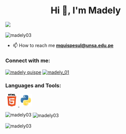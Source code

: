 



<h1 align="center">Hi 👋, I'm Madely</h1>
<img src="https://user-images.githubusercontent.com/107891461/178002213-2641bc90-e6a8-424d-a730-7d599c07ec7e.png" />
<p align="left"> <img src="https://komarev.com/ghpvc/?username=madely03&label=Profile%20views&color=0e75b6&style=flat" alt="madely03" /> </p>

- 📫 How to reach me **mquispesul@unsa.edu.pe**

<h3 align="left">Connect with me:</h3>
<p align="left">
<a href="https://fb.com/madely quispe" target="blank"><img align="center" src="https://raw.githubusercontent.com/rahuldkjain/github-profile-readme-generator/master/src/images/icons/Social/facebook.svg" alt="madely quispe" height="30" width="40" /></a>
<a href="https://instagram.com/madely_01" target="blank"><img align="center" src="https://raw.githubusercontent.com/rahuldkjain/github-profile-readme-generator/master/src/images/icons/Social/instagram.svg" alt="madely_01" height="30" width="40" /></a>
</p>

<h3 align="left">Languages and Tools:</h3>
<p align="left"> <a href="https://www.w3.org/html/" target="_blank" rel="noreferrer"> <img src="https://raw.githubusercontent.com/devicons/devicon/master/icons/html5/html5-original-wordmark.svg" alt="html5" width="40" height="40"/> </a> <a href="https://www.python.org" target="_blank" rel="noreferrer"> <img src="https://raw.githubusercontent.com/devicons/devicon/master/icons/python/python-original.svg" alt="python" width="40" height="40"/> </a> </p>

<p><img align="left" src="https://github-readme-stats.vercel.app/api/top-langs?username=madely03&show_icons=true&locale=en&layout=compact" alt="madely03" /></p>

<p>&nbsp;<img align="center" src="https://github-readme-stats.vercel.app/api?username=madely03&show_icons=true&locale=en" alt="madely03" /></p>

<p><img align="center" src="https://github-readme-streak-stats.herokuapp.com/?user=madely03&" alt="madely03" /></p>

<!--
**Madely03/Madely03** is a ✨ _special_ ✨ repository because its `README.md` (this file) appears on your GitHub profile.

Here are some ideas to get you started:

- 🔭 I’m currently working on ...
- 🌱 I’m currently learning ...
- 👯 I’m looking to collaborate on ...
- 🤔 I’m looking for help with ...
- 💬 Ask me about ...
- 📫 How to reach me: ...
- 😄 Pronouns: ...
- ⚡ Fun fact: ...
-->
